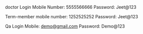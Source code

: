 doctor Login
Mobile Number: 5555566666
Password: Jeet@123


Term-member
mobile number: 1252525252
Password: Jeet@123


Qa Login
Mobile: demo@gmail.com
Password: Demo@123